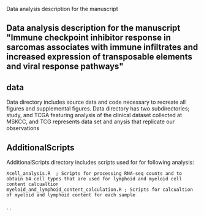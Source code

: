 Data analysis description for the manuscript 

## Data analysis description for the manuscript "Immune checkpoint inhibitor response in sarcomas associates with immune infiltrates and increased expression of transposable elements and viral response pathways" 

## data
Data directory includes source data and code necessary to recreate all figures and supplemental figures.
Data directory  has two subdirectories; study, and TCGA featuring analysis of the clinical dataset collected at MSKCC,
and TCG represents data set and anysis that replicate our observations

## AdditionalScripts
AdditionalScripts directory includes scripts used for for following analysis: 

```
Xcell_analysis.R  ; Scripts for processing RNA-seq counts and to obtain 64 cell types that are used for lymphoid and myeloid cell content calcualtion
myeloid_and_lymphoid_content_calculation.R ; Scripts for calcualtion of myeloid and lymphoid content for each sample


``
